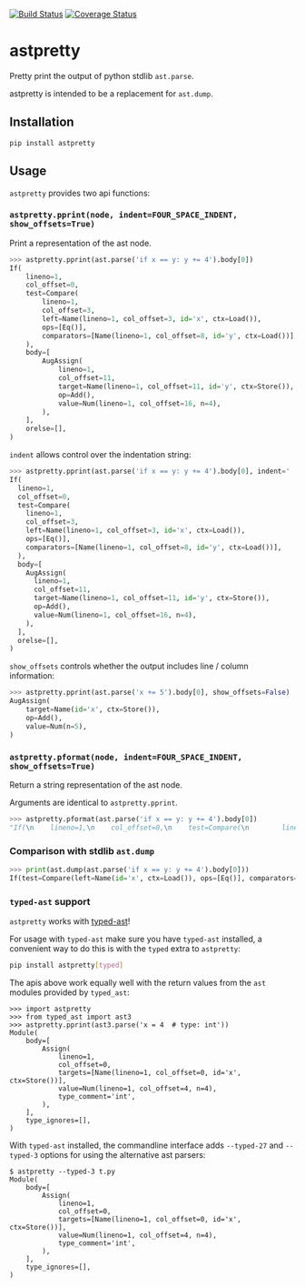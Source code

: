 [![Build Status](https://travis-ci.org/asottile/astpretty.svg?branch=master)](https://travis-ci.org/asottile/astpretty)
[![Coverage Status](https://coveralls.io/repos/github/asottile/astpretty/badge.svg?branch=master)](https://coveralls.io/github/asottile/astpretty?branch=master)

astpretty
=========

Pretty print the output of python stdlib `ast.parse`.

astpretty is intended to be a replacement for `ast.dump`.

## Installation

`pip install astpretty`


## Usage

`astpretty` provides two api functions:


### `astpretty.pprint(node, indent=FOUR_SPACE_INDENT, show_offsets=True)`

Print a representation of the ast node.

```python
>>> astpretty.pprint(ast.parse('if x == y: y += 4').body[0])
If(
    lineno=1,
    col_offset=0,
    test=Compare(
        lineno=1,
        col_offset=3,
        left=Name(lineno=1, col_offset=3, id='x', ctx=Load()),
        ops=[Eq()],
        comparators=[Name(lineno=1, col_offset=8, id='y', ctx=Load())],
    ),
    body=[
        AugAssign(
            lineno=1,
            col_offset=11,
            target=Name(lineno=1, col_offset=11, id='y', ctx=Store()),
            op=Add(),
            value=Num(lineno=1, col_offset=16, n=4),
        ),
    ],
    orelse=[],
)
```

`indent` allows control over the indentation string:

```python
>>> astpretty.pprint(ast.parse('if x == y: y += 4').body[0], indent='  ')
If(
  lineno=1,
  col_offset=0,
  test=Compare(
    lineno=1,
    col_offset=3,
    left=Name(lineno=1, col_offset=3, id='x', ctx=Load()),
    ops=[Eq()],
    comparators=[Name(lineno=1, col_offset=8, id='y', ctx=Load())],
  ),
  body=[
    AugAssign(
      lineno=1,
      col_offset=11,
      target=Name(lineno=1, col_offset=11, id='y', ctx=Store()),
      op=Add(),
      value=Num(lineno=1, col_offset=16, n=4),
    ),
  ],
  orelse=[],
)
```

`show_offsets` controls whether the output includes line / column information:

```python
>>> astpretty.pprint(ast.parse('x += 5').body[0], show_offsets=False)
AugAssign(
    target=Name(id='x', ctx=Store()),
    op=Add(),
    value=Num(n=5),
)
```

### `astpretty.pformat(node, indent=FOUR_SPACE_INDENT, show_offsets=True)`

Return a string representation of the ast node.

Arguments are identical to `astpretty.pprint`.

```python
>>> astpretty.pformat(ast.parse('if x == y: y += 4').body[0])
"If(\n    lineno=1,\n    col_offset=0,\n    test=Compare(\n        lineno=1,\n        col_offset=3,\n        left=Name(lineno=1, col_offset=3, id='x', ctx=Load()),\n        ops=[Eq()],\n        comparators=[Name(lineno=1, col_offset=8, id='y', ctx=Load())],\n    ),\n    body=[\n        AugAssign(\n            lineno=1,\n            col_offset=11,\n            target=Name(lineno=1, col_offset=11, id='y', ctx=Store()),\n            op=Add(),\n            value=Num(lineno=1, col_offset=16, n=4),\n        ),\n    ],\n    orelse=[],\n)"
```

### Comparison with stdlib `ast.dump`

```python
>>> print(ast.dump(ast.parse('if x == y: y += 4').body[0]))
If(test=Compare(left=Name(id='x', ctx=Load()), ops=[Eq()], comparators=[Name(id='y', ctx=Load())]), body=[AugAssign(target=Name(id='y', ctx=Store()), op=Add(), value=Num(n=4))], orelse=[])
```

### `typed-ast` support

`astpretty` works with [typed-ast](https://github.com/python/typed_ast)!

For usage with `typed-ast` make sure you have `typed-ast` installed, a
convenient way to do this is with the `typed` extra to `astpretty`:

```bash
pip install astpretty[typed]
```

The apis above work equally well with the return values from the `ast` modules
provided by `typed_ast`:

```pycon
>>> import astpretty
>>> from typed_ast import ast3
>>> astpretty.pprint(ast3.parse('x = 4  # type: int'))
Module(
    body=[
        Assign(
            lineno=1,
            col_offset=0,
            targets=[Name(lineno=1, col_offset=0, id='x', ctx=Store())],
            value=Num(lineno=1, col_offset=4, n=4),
            type_comment='int',
        ),
    ],
    type_ignores=[],
)
```

With `typed-ast` installed, the commandline interface adds `--typed-27` and
`--typed-3` options for using the alternative ast parsers:

```console
$ astpretty --typed-3 t.py
Module(
    body=[
        Assign(
            lineno=1,
            col_offset=0,
            targets=[Name(lineno=1, col_offset=0, id='x', ctx=Store())],
            value=Num(lineno=1, col_offset=4, n=4),
            type_comment='int',
        ),
    ],
    type_ignores=[],
)
```
